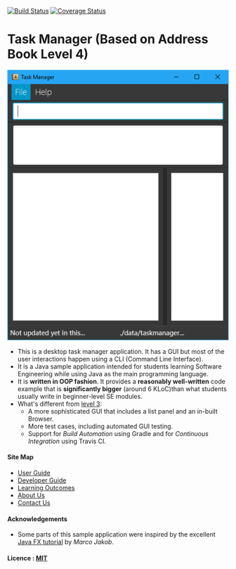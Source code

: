 [![Build Status](https://travis-ci.org/se-edu/taskmanager-level4.svg?branch=master)](https://travis-ci.org/se-edu/taskmanager-level4)
[![Coverage Status](https://coveralls.io/repos/github/se-edu/taskmanager-level4/badge.svg?branch=master)](https://coveralls.io/github/se-edu/taskmanager-level4?branch=master)

# Task Manager (Based on Address Book Level 4)

<img src="docs/images/task-manager-gui.png" width="600"><br>

* This is a desktop task manager application. It has a GUI but most of the user interactions happen using 
  a CLI (Command Line Interface).
* It is a Java sample application intended for students learning Software Engineering while using Java as 
  the main programming language. 
* It is **written in OOP fashion**. It provides a **reasonably well-written** code example that is 
  **significantly bigger** (around 6 KLoC)than what students usually write in beginner-level SE modules. 
* What's different from [level 3](https://github.com/se-edu/taskmanager-level3):
    * A more sophisticated GUI that includes a list panel and an in-built Browser.
    * More test cases, including automated GUI testing.
    * Support for *Build Automation* using Gradle and for *Continuous Integration* using Travis CI.

  
#### Site Map
* [User Guide](docs/UserGuide.md) 
* [Developer Guide](docs/DeveloperGuide.md) 
* [Learning Outcomes](docs/LearningOutcomes.md) 
* [About Us](docs/AboutUs.md)
* [Contact Us](docs/ContactUs.md)


#### Acknowledgements

* Some parts of this sample application were inspired by the excellent 
  [Java FX tutorial](http://code.makery.ch/library/javafx-8-tutorial/) by *Marco Jakob*. 


#### Licence : [MIT](LICENSE)

